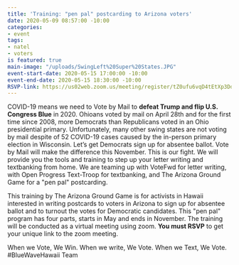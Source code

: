```yaml
---
title: 'Training: "pen pal" postcarding to Arizona voters'
date: 2020-05-09 08:57:00 -10:00
categories:
- event
tags:
- natel
- voters
is featured: true
main-image: "/uploads/SwingLeft%20Super%20States.JPG"
event-start-date: 2020-05-15 17:00:00 -10:00
event-end-date: 2020-05-15 18:30:00 -10:00
RSVP-link: https://us02web.zoom.us/meeting/register/tZ0ufu6vqD4tEtXp3DdrGjynYpwjE855XbSl
---
```


COVID-19 means we need to Vote by Mail to **defeat Trump and flip U.S. Congress Blue** in 2020.  Ohioans voted by mail on April 28th and for the first time since 2008, more Democrats than Republicans voted in an Ohio presidential primary. Unfortunately, many other swing states are not voting by mail despite of 52 COVID-19 cases caused by the in-person primary election in Wisconsin. Let’s get Democrats sign up for absentee ballot. Vote by Mail will make the difference this November. This is our fight. We will provide you the tools and training to step up your letter writing and textbanking from home. We are teaming up with VoteFwd for letter writing, with Open Progress Text-Troop for textbanking, and The Arizona Ground Game for a "pen pal" postcarding.

This training by The Arizona Ground Game is for activists in Hawaii interested in writing postcards to voters in Arizona to sign up for absentee ballot and to turnout the votes for Democratic candidates. This "pen pal" program has four parts, starts in May and ends in November. 
The training will be conducted as a virtual meeting using zoom. **You must RSVP** to get your unique link to the zoom meeting.

When we Vote, We Win. When we write, We Vote. When we Text, We Vote. #BlueWaveHawaii Team
